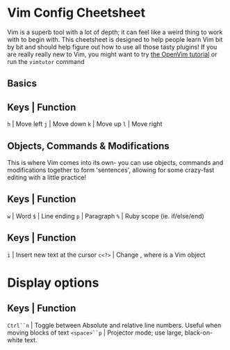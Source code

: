Vim Config Cheetsheet
=====================

Vim is a superb tool with a lot of depth; it can feel like a weird thing to work with to begin with.
This cheetsheet is designed to help people learn Vim bit by bit and should help figure out how to use all
those tasty plugins!
If you are really really new to Vim, you might want to try [the OpenVim tutorial](http://www.openvim.com/tutorial.html)
or run the `vimtutor` command

Basics
------

Keys  | Function
-------------------
  `h` | Move left
  `j` | Move down
  `k` | Move up
  `l` | Move right

Objects, Commands & Modifications
-----------------------
This is where Vim comes into its own- you can use objects, commands and modifications together to form 'sentences',
allowing for some crazy-fast editing with a little practice!

Keys  | Function
-------------------
  `w` | Word
  `$` | Line ending
  `p` | Paragraph
  `%` | Ruby scope (ie. if/else/end)


Keys  | Function
-------------------
  `i` | Insert new text at the cursor
  `c<?>` | Change <?>, where <?> is a Vim object

Display options
===============

Keys                     | Function
-------------------------------------------------------
  `Ctrl``n`              | Toggle between Absolute and relative line numbers. Useful when moving blocks of text
  `<space>``p`           | Projector mode; use large, black-on-white text.
